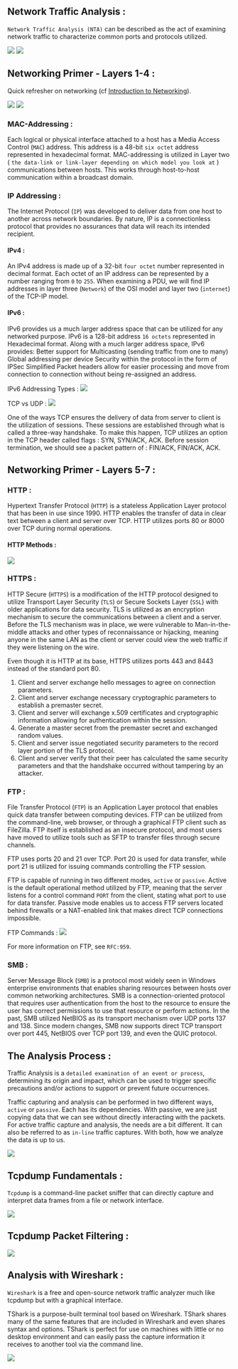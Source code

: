 ## Network Traffic Analysis :

`Network Traffic Analysis (NTA)` can be described as the act of examining network traffic to characterize common ports and protocols utilized.

![](https://github.com/nolancarougepro/Hack-The-Box-Academy/blob/main/Tier%200/Medium/Intro%20To%20Network%20Traffic%20Analysis/Images/use_cases.png)
![](https://github.com/nolancarougepro/Hack-The-Box-Academy/blob/main/Tier%200/Medium/Intro%20To%20Network%20Traffic%20Analysis/Images/tools.png)

## Networking Primer - Layers 1-4 :

Quick refresher on networking (cf [Introduction to Networking](https://academy.hackthebox.com/course/preview/introduction-to-networking)).

![](https://github.com/nolancarougepro/Hack-The-Box-Academy/blob/main/Tier%200/Medium/Intro%20To%20Network%20Traffic%20Analysis/Images/net_models_pdu2.webp)
![](https://github.com/nolancarougepro/Hack-The-Box-Academy/blob/main/Tier%200/Medium/Intro%20To%20Network%20Traffic%20Analysis/Images/pdu-wireshark.webp)

### MAC-Addressing :

Each logical or physical interface attached to a host has a Media Access Control (`MAC`) address. This address is a 48-bit `six octet` address represented in hexadecimal format. 
MAC-addressing is utilized in Layer two ( `the data-link or link-layer depending on which model you look at` ) communications between hosts. This works through host-to-host communication within a broadcast domain.

### IP Addressing :

The Internet Protocol (`IP`) was developed to deliver data from one host to another across network boundaries. By nature, IP is a connectionless protocol that provides no assurances that data will reach its intended recipient.

#### IPv4 :

An IPv4 address is made up of a 32-bit `four octet` number represented in decimal format. Each octet of an IP address can be represented by a number ranging from `0` to `255`. When examining a PDU, we will find IP addresses in layer three (`Network`) of the OSI model and layer two (`internet`) of the TCP-IP model. 

#### IPv6 : 

IPv6 provides us a much larger address space that can be utilized for any networked purpose. IPv6 is a 128-bit address `16 octets` represented in Hexadecimal format. 
Along with a much larger address space, IPv6 provides: Better support for Multicasting (sending traffic from one to many) Global addressing per device Security within the protocol in the form of IPSec Simplified Packet headers allow for easier processing and move from connection to connection without being re-assigned an address.

IPv6 Addressing Types :
![](https://github.com/nolancarougepro/Hack-The-Box-Academy/blob/main/Tier%200/Medium/Intro%20To%20Network%20Traffic%20Analysis/Images/addressing_type.png)

TCP vs UDP :
![](https://github.com/nolancarougepro/Hack-The-Box-Academy/blob/main/Tier%200/Medium/Intro%20To%20Network%20Traffic%20Analysis/Images/TCPUDP.png)

One of the ways TCP ensures the delivery of data from server to client is the utilization of sessions. These sessions are established through what is called a three-way handshake. To make this happen, TCP utilizes an option in the TCP header called flags : SYN, SYN/ACK, ACK. 
Before session termination, we should see a packet pattern of : FIN/ACK, FIN/ACK, ACK.

## Networking Primer - Layers 5-7 :

### HTTP : 

Hypertext Transfer Protocol (`HTTP`) is a stateless Application Layer protocol that has been in use since 1990. HTTP enables the transfer of data in clear text between a client and server over TCP. HTTP utilizes ports 80 or 8000 over TCP during normal operations.

#### HTTP Methods : 

![](https://github.com/nolancarougepro/Hack-The-Box-Academy/blob/main/Tier%200/Medium/Intro%20To%20Network%20Traffic%20Analysis/Images/methods.png)

### HTTPS : 

HTTP Secure (`HTTPS`) is a modification of the HTTP protocol designed to utilize Transport Layer Security (`TLS`) or Secure Sockets Layer (`SSL`) with older applications for data security. TLS is utilized as an encryption mechanism to secure the communications between a client and a server.
Before the TLS mechanism was in place, we were vulnerable to Man-in-the-middle attacks and other types of reconnaissance or hijacking, meaning anyone in the same LAN as the client or server could view the web traffic if they were listening on the wire.

Even though it is HTTP at its base, HTTPS utilizes ports 443 and 8443 instead of the standard port 80.

1. Client and server exchange hello messages to agree on connection parameters.
2. Client and server exchange necessary cryptographic parameters to establish a premaster secret.
3. Client and server will exchange x.509 certificates and cryptographic information allowing for authentication within the session.
4. Generate a master secret from the premaster secret and exchanged random values.
5. Client and server issue negotiated security parameters to the record layer portion of the TLS protocol.
6. Client and server verify that their peer has calculated the same security parameters and that the handshake occurred without tampering by an attacker.
### FTP : 

File Transfer Protocol (`FTP`) is an Application Layer protocol that enables quick data transfer between computing devices. FTP can be utilized from the command-line, web browser, or through a graphical FTP client such as FileZilla. FTP itself is established as an insecure protocol, and most users have moved to utilize tools such as SFTP to transfer files through secure channels.

FTP uses ports 20 and 21 over TCP. Port 20 is used for data transfer, while port 21 is utilized for issuing commands controlling the FTP session.

FTP is capable of running in two different modes, `active` or `passive`. Active is the default operational method utilized by FTP, meaning that the server listens for a control command `PORT` from the client, stating what port to use for data transfer. Passive mode enables us to access FTP servers located behind firewalls or a NAT-enabled link that makes direct TCP connections impossible.

FTP Commands : 
![](https://github.com/nolancarougepro/Hack-The-Box-Academy/blob/main/Tier%200/Medium/Intro%20To%20Network%20Traffic%20Analysis/Images/FTPcommand.png)

For more information on FTP, see `RFC:959`.

### SMB : 

Server Message Block (`SMB`) is a protocol most widely seen in Windows enterprise environments that enables sharing resources between hosts over common networking architectures. SMB is a connection-oriented protocol that requires user authentication from the host to the resource to ensure the user has correct permissions to use that resource or perform actions. In the past, SMB utilized NetBIOS as its transport mechanism over UDP ports 137 and 138. Since modern changes, SMB now supports direct TCP transport over port 445, NetBIOS over TCP port 139, and even the QUIC protocol.

## The Analysis Process : 

Traffic Analysis is a `detailed examination of an event or process`, determining its origin and impact, which can be used to trigger specific precautions and/or actions to support or prevent future occurrences.

Traffic capturing and analysis can be performed in two different ways, `active` or `passive`. Each has its dependencies. With passive, we are just copying data that we can see without directly interacting with the packets. For active traffic capture and analysis, the needs are a bit different. It  can also be referred to as `in-line` traffic captures. With both, how we analyze the data is up to us.

![](https://github.com/nolancarougepro/Hack-The-Box-Academy/blob/main/Tier%200/Medium/Intro%20To%20Network%20Traffic%20Analysis/Images/traffic_capture_dependencies.png)

## Tcpdump Fundamentals : 

`Tcpdump` is a command-line packet sniffer that can directly capture and interpret data frames from a file or network interface.

![](https://github.com/nolancarougepro/Hack-The-Box-Academy/blob/main/Tier%200/Medium/Intro%20To%20Network%20Traffic%20Analysis/Images/tcp_dump_switch.png)

## Tcpdump Packet Filtering : 

![](https://github.com/nolancarougepro/Hack-The-Box-Academy/blob/main/Tier%200/Medium/Intro%20To%20Network%20Traffic%20Analysis/Images/Tcpdump_filter.png)

## Analysis with Wireshark : 

`Wireshark` is a free and open-source network traffic analyzer much like tcpdump but with a graphical interface.

TShark is a purpose-built terminal tool based on Wireshark. TShark shares many of the same features that are included in Wireshark and even shares syntax and options. TShark is perfect for use on machines with little or no desktop environment and can easily pass the capture information it receives to another tool via the command line.

![](https://github.com/nolancarougepro/Hack-The-Box-Academy/blob/main/Tier%200/Medium/Intro%20To%20Network%20Traffic%20Analysis/Images/thark_swiches.png)

